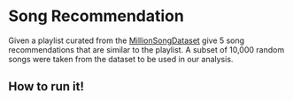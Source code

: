 # Song Recommendation
Given a playlist curated from the [MillionSongDataset](http://millionsongdataset.com/) give 5 song recommendations that are similar to the playlist.
A subset of 10,000 random songs were taken from the dataset to be used in our analysis.

## How to run it!
